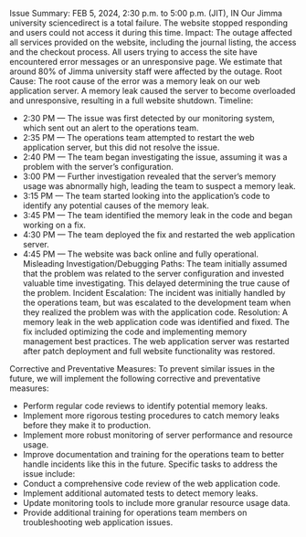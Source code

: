 Issue Summary:
FEB 5, 2024, 2:30 p.m. to 5:00 p.m. (JIT), IN
Our Jimma university sciencedirect is a total failure.
The website stopped responding and users could not access it during this time.
Impact:
The outage affected all services provided on the website, including the journal  listing, the access and the checkout process. All users trying to access the site have encountered error messages or an unresponsive page. We estimate that around 80% of Jimma university staff were affected by the outage.
Root Cause:
The root cause of the error was a memory leak on our web application server. A memory leak caused the server to become overloaded and unresponsive, resulting in a full website shutdown.
Timeline:
- 2:30 PM — The issue was first detected by our monitoring system, which sent out an alert to the operations team.
- 2:35 PM — The operations team attempted to restart the web application server, but this did not resolve the issue.
- 2:40 PM — The team began investigating the issue, assuming it was a problem with the server’s configuration.
- 3:00 PM — Further investigation revealed that the server’s memory usage was abnormally high, leading the team to suspect a memory leak.
- 3:15 PM — The team started looking into the application’s code to identify any potential causes of the memory leak.
- 3:45 PM — The team identified the memory leak in the code and began working on a fix.
- 4:30 PM — The team deployed the fix and restarted the web application server.
- 4:45 PM — The website was back online and fully operational.
Misleading Investigation/Debugging Paths:
The team initially assumed that the problem was related to the server configuration and invested valuable time investigating. This delayed determining the true cause of the problem.
Incident Escalation:
The incident was initially handled by the operations team, but was escalated to the development team when they realized the problem was with the application code.
Resolution:
A memory leak in the web application code was identified and fixed. The fix included optimizing the code and implementing memory management best practices. The web application server was restarted after patch deployment and full website functionality was restored.




Corrective and Preventative Measures:
To prevent similar issues in the future, we will implement the following corrective and preventative measures:
- Perform regular code reviews to identify potential memory leaks.
- Implement more rigorous testing procedures to catch memory leaks before they make it to production.
- Implement more robust monitoring of server performance and resource usage.
- Improve documentation and training for the operations team to better handle incidents like this in the future.
Specific tasks to address the issue include:
- Conduct a comprehensive code review of the web application code.
- Implement additional automated tests to detect memory leaks.
- Update monitoring tools to include more granular resource usage data.
- Provide additional training for operations team members on troubleshooting web application issues.

